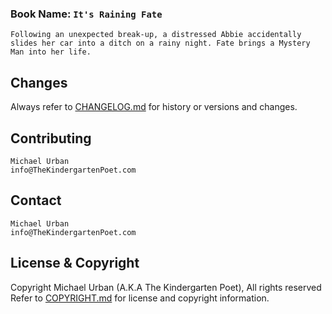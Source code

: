 ### Book Name: `It's Raining Fate` 

```
Following an unexpected break-up, a distressed Abbie accidentally slides her car into a ditch on a rainy night. Fate brings a Mystery Man into her life.
```

Changes
------------
Always refer to [CHANGELOG.md](/CHANGELOG.md) for history or versions and changes.

Contributing
------------
```
Michael Urban
info@TheKindergartenPoet.com
```

Contact
-------
```
Michael Urban
info@TheKindergartenPoet.com
```

License & Copyright
-------
Copyright Michael Urban (A.K.A The Kindergarten Poet), All rights reserved
Refer to [COPYRIGHT.md](/COPYRIGHT.md) for license and copyright information.

